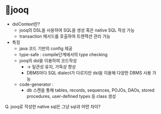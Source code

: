 # jooq

* dslContext란?
  * jooq의 DSL을 사용하여 SQL을 생성 혹은 native SQL 작성 가능
  * transaction 메서드를 호출하여 트랜잭션 관리 가능
* 특징
  * java 코드 기반의 config 제공
  * type-safe : compile단계에서의 type checking
  * jooq의 dsl을 이용하여 코드작성
    * → 일관성 유지, 가독상 향상
    * DBMS마다 SQL dialect가 다르지만 dsl을 이용해 다양한 DBMS 사용 가능
  * code-generator :
    * db 스캔을 통해 tables, records, sequences, POJOs, DAOs, stored procedures, user-defined types 등 class 생성

Q. jooq로 작성한 native sql은 그냥 sql과 어떤 차이?
